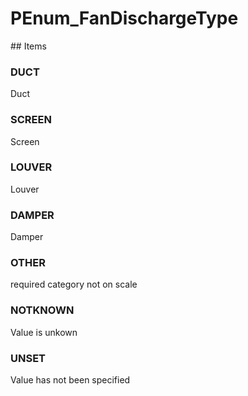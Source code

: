 # PEnum_FanDischargeType

<!-- end of definition -->## Items

### DUCT
Duct

### SCREEN
Screen

### LOUVER
Louver

### DAMPER
Damper

### OTHER
required category not on scale

### NOTKNOWN
Value is unkown

### UNSET
Value has not been specified
